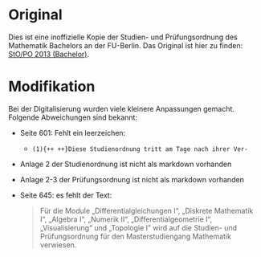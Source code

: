 # Original
Dies ist eine inoffizielle Kopie der Studien- und Prüfungsordnung des Mathematik Bachelors an der FU-Berlin.
Das Original ist hier zu finden: [StO/PO 2013 (Bachelor)](https://www.imp.fu-berlin.de/fbv/pruefungsbuero/Studien--und-Pruefungsordnungen/STOPO_BSc_-Mathe-2013.pdf).

# Modifikation
Bei der Digitalisierung wurden viele kleinere Anpassungen gemacht. Folgende Abweichungen sind bekannt:

- Seite 601: Fehlt ein leerzeichen:
    - `(1){++ ++}Diese Studienordnung tritt am Tage nach ihrer Ver-`
- Anlage 2 der Studienordnung ist nicht als markdown vorhanden
- Anlage 2-3 der Prüfungsordnung ist nicht als markdown vorhanden
- Seite 645: es fehlt der Text:

    > Für die Module „Differentialgleichungen I“, „Diskrete Mathematik I“, „Algebra I“, „Numerik II“, „Differentialgeometrie I“,
    > „Visualisierung“ und „Topologie I” wird auf die Studien- und Prüfungsordnung für den Masterstudiengang Mathematik
    > verwiesen.

